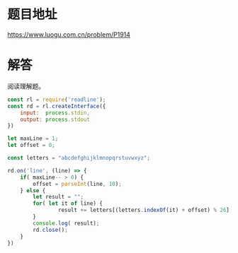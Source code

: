 
# 题目地址

https://www.luogu.com.cn/problem/P1914

# 解答

阅读理解题。

```JavaScript
const rl = require('readline');
const rd = rl.createInterface({
	input:  process.stdin,
	output: process.stdout
})

let maxLine = 1;
let offset = 0;

const letters = "abcdefghijklmnopqrstuvwxyz";

rd.on('line', (line) => {
	if( maxLine-- > 0) {
		offset = parseInt(line, 10);
	} else {
		let result = "";
		for( let it of line) {
				result += letters[(letters.indexOf(it) + offset) % 26];
		}
		console.log( result);
		rd.close();
	}
})
```
